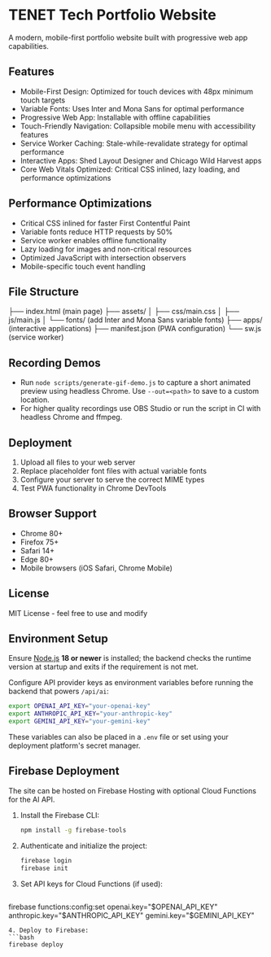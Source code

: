 # TENET Tech Portfolio Website

A modern, mobile-first portfolio website built with progressive web app capabilities.

## Features

- Mobile-First Design: Optimized for touch devices with 48px minimum touch targets
- Variable Fonts: Uses Inter and Mona Sans for optimal performance
- Progressive Web App: Installable with offline capabilities
- Touch-Friendly Navigation: Collapsible mobile menu with accessibility features
- Service Worker Caching: Stale-while-revalidate strategy for optimal performance
- Interactive Apps: Shed Layout Designer and Chicago Wild Harvest apps
- Core Web Vitals Optimized: Critical CSS inlined, lazy loading, and performance optimizations

## Performance Optimizations

- Critical CSS inlined for faster First Contentful Paint
- Variable fonts reduce HTTP requests by 50%
- Service worker enables offline functionality
- Lazy loading for images and non-critical resources
- Optimized JavaScript with intersection observers
- Mobile-specific touch event handling

## File Structure

├── index.html (main page)
├── assets/
│ ├── css/main.css
│ ├── js/main.js
│ └── fonts/ (add Inter and Mona Sans variable fonts)
├── apps/ (interactive applications)
├── manifest.json (PWA configuration)
└── sw.js (service worker)

## Recording Demos

- Run `node scripts/generate-gif-demo.js` to capture a short animated preview using headless Chrome. Use `--out=<path>` to save to a custom location.
- For higher quality recordings use OBS Studio or run the script in CI with headless Chrome and ffmpeg.

## Deployment

1. Upload all files to your web server
2. Replace placeholder font files with actual variable fonts
3. Configure your server to serve the correct MIME types
4. Test PWA functionality in Chrome DevTools

## Browser Support

- Chrome 80+
- Firefox 75+
- Safari 14+
- Edge 80+
- Mobile browsers (iOS Safari, Chrome Mobile)

## License

MIT License - feel free to use and modify

## Environment Setup

Ensure [Node.js](https://nodejs.org/) **18 or newer** is installed; the backend checks the runtime version at startup and exits if the requirement is not met.

Configure API provider keys as environment variables before running the backend that powers `/api/ai`:

```bash
export OPENAI_API_KEY="your-openai-key"
export ANTHROPIC_API_KEY="your-anthropic-key"
export GEMINI_API_KEY="your-gemini-key"
```

These variables can also be placed in a `.env` file or set using your deployment platform's secret manager.

## Firebase Deployment

The site can be hosted on Firebase Hosting with optional Cloud Functions for the AI API.

1. Install the Firebase CLI:
   ```bash
   npm install -g firebase-tools
   ```
2. Authenticate and initialize the project:
   ```bash
   firebase login
   firebase init
   ```
3. Set API keys for Cloud Functions (if used):
   ```bash
firebase functions:config:set openai.key="$OPENAI_API_KEY" anthropic.key="$ANTHROPIC_API_KEY" gemini.key="$GEMINI_API_KEY"
   ```
4. Deploy to Firebase:
   ```bash
   firebase deploy
   ```
